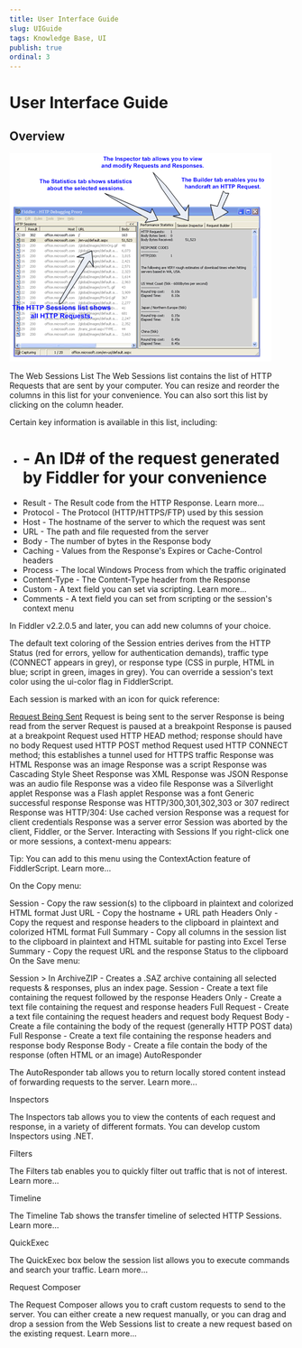 ```yaml
---
title: User Interface Guide
slug: UIGuide
tags: Knowledge Base, UI
publish: true
ordinal: 3
---
```


User Interface Guide
====================

Overview
--------

![UI Overview][1]

The Web Sessions List
The Web Sessions list contains the list of HTTP Requests that are sent by your computer.  You can resize and reorder the columns in this list for your convenience.  You can also sort this list by clicking on the column header.

Certain key information is available in this list, including:

+ # - An ID# of the request generated by Fiddler for your convenience
+ Result - The Result code from the HTTP Response.  Learn more...
+ Protocol - The Protocol (HTTP/HTTPS/FTP) used by this session
+ Host - The hostname of the server to which the request was sent
+ URL - The path and file requested from the server
+ Body - The number of bytes in the Response body
+ Caching - Values from the Response's Expires or Cache-Control headers
+ Process - The local Windows Process from which the traffic originated
+ Content-Type - The Content-Type header from the Response
+ Custom - A text field you can set via scripting.  Learn more...
+ Comments - A text field you can set from scripting or the session's context menu

In Fiddler v2.2.0.5 and later, you can add new columns of your choice.

The default text coloring of the Session entries derives from the HTTP Status (red for errors, yellow for authentication demands), traffic type (CONNECT appears in grey), or response type (CSS in purple, HTML in blue; script in green, images in grey).  You can override a session's text color using the ui-color flag in FiddlerScript.

Each session is marked with an icon for quick reference:

[Request Being Sent][2] 	Request is being sent to the server
	 Response is being read from the server
	 Request is paused at a breakpoint
	 Response is paused at a breakpoint
	 Request used HTTP HEAD method; response should have no body
	Request used HTTP POST method
	 Request used HTTP CONNECT method; this establishes a tunnel used for HTTPS traffic
	Response was HTML
	Response was an image
	Response was a script
	Response was Cascading Style Sheet
 	Response was XML
	Response was JSON
	Response was an audio file
	Response was a video file
	Response was a Silverlight applet
	Response was a Flash applet
	Response was a font
	Generic successful response
	Response was HTTP/300,301,302,303 or 307 redirect
	Response was HTTP/304: Use cached version
	 Response was a request for client credentials
	Response was a server error
	 Session was aborted by the client, Fiddler, or the Server.
Interacting with Sessions
If you right-click one or more sessions, a context-menu appears:



Tip: You can add to this menu using the ContextAction feature of FiddlerScript.  Learn more...

On the Copy menu:

 

Session - Copy the raw session(s) to the clipboard in plaintext and colorized HTML format
Just URL - Copy the hostname + URL path
Headers Only - Copy the request and response headers to the clipboard in plaintext and colorized HTML format
Full Summary - Copy all columns in the session list to the clipboard in plaintext and HTML suitable for pasting into Excel
Terse Summary - Copy the request URL and the response Status to the clipboard
On the Save menu:

 

Session > In ArchiveZIP - Creates a .SAZ archive containing all selected requests & responses, plus an index page. 
Session - Create a text file containing the request followed by the response
Headers Only - Create a text file containing the request and response headers
Full Request - Create a text file containing the request headers and request body
Request Body - Create a file containing the body of the request (generally HTTP POST data)
Full Response - Create a text file containing the response headers and response body
Response Body - Create a file contain the body of the response (often HTML or an image)
AutoResponder

The AutoResponder tab allows you to return locally stored content instead of forwarding requests to the server.  Learn more...

Inspectors

The Inspectors tab allows you to view the contents of each request and response, in a variety of different formats.  You can develop custom Inspectors using .NET.

Filters

The Filters tab enables you to quickly filter out traffic that is not of interest. Learn more...

Timeline

The Timeline Tab shows the transfer timeline of selected HTTP Sessions. Learn more...

QuickExec

The QuickExec box below the session list allows you to execute commands and search your traffic. Learn more...



Request Composer

The Request Composer allows you to craft custom requests to send to the server.  You can either create a new request manually, or you can drag and drop a session from the Web Sessions list to create a new request based on the existing request. Learn more...

[1]: ../images/UIGuide/UIOverview.png
[2]: ../images/UIGuide/RequestBeingSent.png